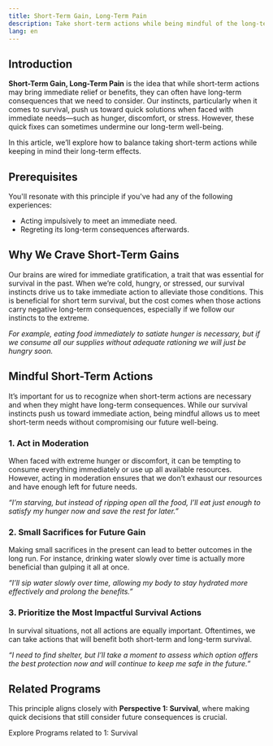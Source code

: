 ```yaml
---
title: Short-Term Gain, Long-Term Pain  
description: Take short-term actions while being mindful of the long-term consequences they might carry.  
lang: en  
---
```


## Introduction

**Short-Term Gain, Long-Term Pain** is the idea that while short-term actions may bring immediate relief or benefits, they can often have long-term consequences that we need to consider. Our instincts, particularly when it comes to survival, push us toward quick solutions when faced with immediate needs—such as hunger, discomfort, or stress. However, these quick fixes can sometimes undermine our long-term well-being.

In this article, we’ll explore how to balance taking short-term actions while keeping in mind their long-term effects.

## Prerequisites

You'll resonate with this principle if you've had any of the following experiences:  
- Acting impulsively to meet an immediate need.
- Regreting its long-term consequences afterwards.

## Why We Crave Short-Term Gains

Our brains are wired for immediate gratification, a trait that was essential for survival in the past. When we’re cold, hungry, or stressed, our survival instincts drive us to take immediate action to alleviate those conditions. This is beneficial for short term survival, but the cost comes when those actions carry negative long-term consequences, especially if we follow our instincts to the extreme.

*For example, eating food immediately to satiate hunger is necessary, but if we consume all our supplies without adequate rationing we will just be hungry soon.*

## Mindful Short-Term Actions

It’s important for us to recognize when short-term actions are necessary and when they might have long-term consequences. While our survival instincts push us toward immediate action, being mindful allows us to meet short-term needs without compromising our future well-being.

### 1. Act in Moderation

When faced with extreme hunger or discomfort, it can be tempting to consume everything immediately or use up all available resources. However, acting in moderation ensures that we don’t exhaust our resources and have enough left for future needs.

_“I’m starving, but instead of ripping open all the food, I’ll eat just enough to satisfy my hunger now and save the rest for later.”_

### 2. Small Sacrifices for Future Gain

Making small sacrifices in the present can lead to better outcomes in the long run. For instance, drinking water slowly over time is actually more beneficial than gulping it all at once.

_“I’ll sip water slowly over time, allowing my body to stay hydrated more effectively and prolong the benefits.”_

### 3. Prioritize the Most Impactful Survival Actions

In survival situations, not all actions are equally important. Oftentimes, we can take actions that will benefit both short-term and long-term survival.

_“I need to find shelter, but I’ll take a moment to assess which option offers the best protection now and will continue to keep me safe in the future.”_

## Related Programs

This principle aligns closely with **Perspective 1: Survival**, where making quick decisions that still consider future consequences is crucial.

<ButtonLink to="/unlock-your-potential/programs?filters=LEVEL_1">Explore Programs related to 1: Survival</ButtonLink>